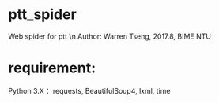 # ptt_spider
Web spider for ptt \n
Author: Warren Tseng, 2017.8, BIME NTU
# requirement:
Python 3.X：
  requests, 
  BeautifulSoup4,
  lxml,
  time
